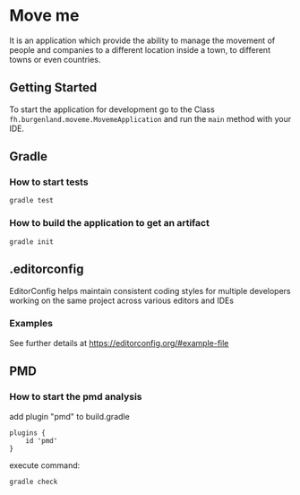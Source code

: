 # Move me

It is an application which provide the ability to manage the movement of people and companies to a different location
inside a town, to different towns or even countries.

## Getting Started

To start the application for development go to the Class `fh.burgenland.moveme.MovemeApplication` and run the `main` method with your IDE.

## Gradle

### How to start tests
    gradle test

### How to build the application to get an artifact
    gradle init

## .editorconfig
EditorConfig helps maintain consistent coding styles for multiple developers\
working on the same project across various editors and IDEs

### Examples
See further details at https://editorconfig.org/#example-file

## PMD

### How to start the pmd analysis
add plugin "pmd" to build.gradle

    plugins {
        id 'pmd'
    }

execute command:

    gradle check

